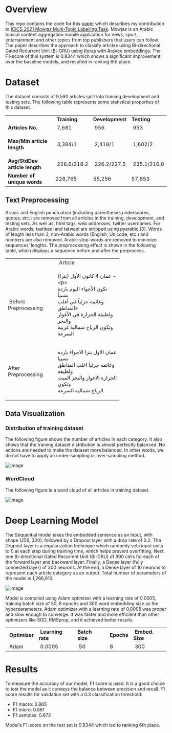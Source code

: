 # Overview
This repo contains the code for this <a href="https://ieeexplore.ieee.org/document/9464614">paper</a> which describes my contribution to <a href="https://www.just.edu.jo/icics/icics2021/mowjaz/Task%20Description.html">ICICS 2021 Mowjaz Multi-Topic Labelling Task</a>. Mowjaz is an Arabic topical content aggregation mobile application for news, sport, entertainment and other topics from top publishers that users can follow. The paper describes the approach to classify articles using Bi-directional Gated Recurrent Unit (Bi-GRU) using <a href="https://keras.io/">Keras</a> with <a href="https://github.com/bakrianoo/aravec">AraVec</a> embeddings. The F1-score of this system is 0.8344 which shows a significant improvement over the baseline models, and resulted in ranking 6th place.

# Dataset
The dataset consists of 9,590 articles split into training,development and testing sets. The following table represents some statistical properties of this dataset.
<table>
<tbody>
<tr>
<td>&nbsp;</td>
<td><strong>&nbsp;Training</strong></td>
<td><strong>Development</strong></td>
<td><strong>Testing</strong></td>
</tr>
<tr>
<td><strong>Articles No.&nbsp;</strong></td>
<td>&nbsp;7,681</td>
<td>&nbsp;956</td>
<td>&nbsp;953</td>
</tr>
<tr>
<td>
<p><strong>Max/Min&nbsp;article length&nbsp;</strong></p>
</td>
<td>&nbsp;3,384/1</td>
<td>&nbsp;2,418/1</td>
<td>&nbsp;1,602/2</td>
</tr>
<tr>
<td><strong>Avg/StdDev article length</strong></td>
<td>&nbsp;228.6/218.2</td>
<td>&nbsp;226.2/227.5</td>
<td>&nbsp;235.1/216.0</td>
</tr>
<tr>
<td><strong>Number of unique words</strong></td>
<td>228,765</td>
<td>55,256</td>
<td>57,853</td>
</tr>
</tbody>
</table>
<!-- DivTable.com -->

## Text Preprocessing
Arabic and English punctuation (including parentheses,underscores, quotes, etc.) are removed from all articles in the training, development, and testing sets. As well as, html tags, web addresses, twitter usernames. For Arabic words, tashkeel and tatweel are stripped using pyarabic [3]. Words of length less than 3, non-Arabic words (English, Unicode, etc.) and numbers are also removed. Arabic stop-words are removed to minimize sequences’ lengths. The preprocessing effect is shown in the following table, which displays a sequence before and after the preprocess.

<table style="width: 356.031px;">
<tbody>
<tr>
<td style="width: 145px;">&nbsp;</td>
<td style="width: 210.031px;">&nbsp;Article</td>
</tr>
<tr>
<td style="width: 145px;">&nbsp;Before Preprocessing</td>
<td style="width: 210.031px;">
<p>عمان 4 كانون الأول (بترا) -&lt;p&gt;<br />تكون الأجواء اليوم باردة نسبياً<br />وغائمة جزئياً في أغلب المناطق&raquo;<br />ولطيفة الحرارة في الأغوار والبحر<br />وتكون الرياح شمالية غربية<br />السرعة<br /></p>
</td>
</tr>
<tr>
<td style="width: 145px;">After Preprocessing&nbsp;</td>
<td style="width: 210.031px;">
<p>عمان الاول بترا الاجواء بارده نسبيا<br />وغائمه جزئيا اغلب المناطق ولطيفه<br />الحراره الاغوار والبحر الميت وتكون<br />الرياح شماليه السرعة<br /></p>
</td>
</tr>
</tbody>
</table>
<!-- DivTable.com -->

## Data Visualization
### Distribution of training dataset
The following figure shows the number of articles in each category. It also shows that the training dataset distribution is almost perfectly balanced. No actions are needed to make the dataset more balanced. In other words, we do not have to apply an under-sampling or over-sampling method.

![image](https://user-images.githubusercontent.com/53236311/161681394-b54e6e05-1119-453d-973a-5637bdb7a6c5.png)


### WordCloud
The following figure is a word cloud of all articles in training dataset.

![image](https://user-images.githubusercontent.com/53236311/161682245-9bda3db6-cd33-459b-ab99-88ee55c2f57d.png)

# Deep Learning Model
The Sequential model takes the embedded sentence as an input, with shape (256, 300), followed by a Dropout layer with a drop rate of 0.2. The Dropout layer is a regularization technique which randomly sets input units to 0 at each step during training time, which helps prevent overfitting. Next, one Bi-directional Gated Recurrent Unit (Bi-GRU) of 300 cells for each of the forward layer and backward layer. Finally, a Dense layer (fully connected layer) of 300 neurons. At the end, a Dense layer of 10 neurons to represent each article category as an output. Total number of parameters of the model is 1,266,910.

![image](https://user-images.githubusercontent.com/53236311/161683875-4b7afe36-15c4-4cff-b58a-528e83c0e9cd.png)

Model is compiled using Adam optimizer with a learning rate of 0.0005, training batch size of 50, 8 epochs and 300 word embedding size as the hyperparameters. Adam optimizer with a learning rate of 0.0005 was proper and slow enough to converge. It was faster and more efficient than other optimizers like SGD, RMSprop, and it achieved better results.

<table>
<tbody>
<tr>
<td><strong>&nbsp;Optimizer</strong></td>
<td><strong>&nbsp;Learning rate</strong></td>
<td><strong>Batch size&nbsp;</strong></td>
<td><strong>&nbsp;Epochs</strong></td>
<td><strong>&nbsp;Embed. Size</strong></td>
</tr>
<tr>
<td>&nbsp;Adam</td>
<td>&nbsp;0.0005</td>
<td>&nbsp;50</td>
<td>&nbsp;8</td>
<td>&nbsp;300</td>
</tr>
</tbody>
</table>
<!-- DivTable.com -->

# Results 
To measure the accuracy of our model, F1 score is used. It is a good choice to test the model as it conveys the balance between precision and recall. F1 score results for validation set with a 0.3 classification threshold:
* F1 macro: 0.865
* F1 micro: 0.861
* F1 samples: 0.872

Model’s F1-score on the test set is 0.8344 which led to ranking 6th place.
